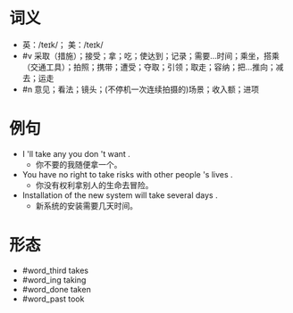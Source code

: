 # 词义
- 英：/teɪk/； 美：/teɪk/
- #v 采取（措施）；接受；拿；吃；使达到；记录；需要…时间；乘坐，搭乘（交通工具）；拍照；携带；遭受；夺取；引领；取走；容纳；把…推向；减去；运走
- #n 意见；看法；镜头；(不停机一次连续拍摄的)场景；收入额；进项
# 例句
- I 'll take any you don 't want .
	- 你不要的我随便拿一个。
- You have no right to take risks with other people 's lives .
	- 你没有权利拿别人的生命去冒险。
- Installation of the new system will take several days .
	- 新系统的安装需要几天时间。
# 形态
- #word_third takes
- #word_ing taking
- #word_done taken
- #word_past took
